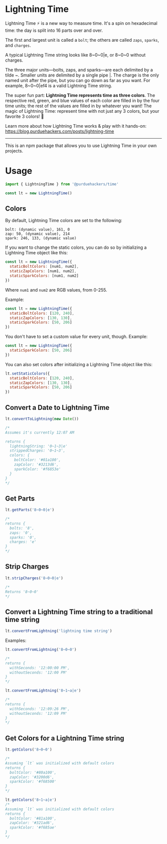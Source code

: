 # Lightning Time

Lightning Time ⚡️ is a new way to measure time. It's a spin on hexadecimal time: the day is split into 16 parts over and over.

The first and largest unit is called a `bolt`; the others are called `zaps`, `sparks`, and `charges`.

A typical Lightning Time string looks like 8~0~0|e, or 8~0~0 without charges.

The three major units—bolts, zaps, and sparks—are each delimited by a tilde ~. Smaller units are delimited by a single pipe |. The charge is the only named unit after the pipe, but you can go down as far as you want. For example, 8~0~0|ef4 is a valid Lightning Time string.

The super fun part: **Lightning Time represents time as three colors**. The respective red, green, and blue values of each color are filled in by the four time units; the rest of the values are filled in by whatever you want! The magic of Lightning Time: represent time with not just any 3 colors, but your favorite 3 colors! 🌈

Learn more about how Lightning Time works & play with it hands-on: https://blog.purduehackers.com/posts/lightning-time

---

This is an npm package that allows you to use Lightning Time in your own projects.

# Usage

```javascript
import { LightningTime } from '@purduehackers/time'

const lt = new LightningTime()
```

## Colors

By default, Lightning Time colors are set to the following:

```
bolt: (dynamic value), 161, 0
zap: 50, (dynamic value), 214
spark: 246, 133, (dynamic value)
```

If you want to change the static colors, you can do so by initializing a Lightning Time object like this:

```javascript
const lt = new LightningTime({
  staticBoltColors: [num1, num2],
  staticZapColors: [num1, num2],
  staticSparkColors: [num1, num2]
})
```

Where `num1` and `num2` are RGB values, from 0-255.

Example:

```javascript
const lt = new LightningTime({
  staticBoltColors: [120, 240],
  staticZapColors: [130, 130],
  staticSparkColors: [50, 206]
})
```

You don't have to set a custom value for every unit, though. Example:

```javascript
const lt = new LightningTime({
  staticSparkColors: [50, 206]
})
```

You can also set colors after initializing a Lightning Time object like this:

```javascript
lt.setStaticColors({
  staticBoltColors: [120, 240],
  staticZapColors: [130, 130],
  staticSparkColors: [50, 206]
})
```

## Convert a Date to Lightning Time

```javascript
lt.convertToLightning(new Date())

/*
Assumes it's currently 12:07 AM

returns {
  lightningString: '0~1~3|e'
  strippedCharges: '0~1~3',
  colors: {
    boltColor: '#01a100',
    zapColor: '#3213d6',
    sparkColor: '#f6853e'
  }
}
*/
```

## Get Parts

```javascript
lt.getParts('8~0~0|e')

/*
returns {
  bolts: '8',
  zaps: '0',
  sparks: '0',
  charges: 'e'
}
*/
```

## Strip Charges

```javascript
lt.stripCharges('8~0~0|e')

/*
Returns '8~0~0'
*/
```

## Convert a Lightning Time string to a traditional time string

```javascript
lt.convertFromLightning('lightning time string')
```

Examples:

```javascript
lt.convertFromLightning('8~0~0')

/*
returns {
  withSeconds: '12:00:00 PM',
  withoutSeconds: '12:00 PM'
}
*/
```

```javascript
lt.convertFromLightning('8~1~a|e')

/*
returns {
  withSeconds: '12:09:26 PM',
  withoutSeconds: '12:09 PM'
}
*/
```

## Get Colors for a Lightning Time string

```javascript
lt.getColors('8~0~0')

/*
Assuming `lt` was initialized with default colors
returns {
  boltColor: '#80a100',
  zapColor: '#3200d6',
  sparkColor: '#f68500'
}
*/
```

```javascript
lt.getColors('8~1~a|e')
/*
Assuming `lt` was initialized with default colors
returns {
  boltColor: '#81a100',
  zapColor: '#321ad6',
  sparkColor: '#f685ae'
}
*/
```
